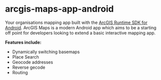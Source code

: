 arcgis-maps-app-android
=======================

Your organisations mapping app built with the [ArcGIS Runtime SDK for Android](https://developers.arcgis.com/en/android/).  ArcGIS Maps is a modern Android app which aims to be a starting off point for developers looking to extend a basic interactive mapping app.

**Features include:**
* Dynamically switching basemaps
* Place Search
* Geocode addresses
* Reverse gecode
* Routing
